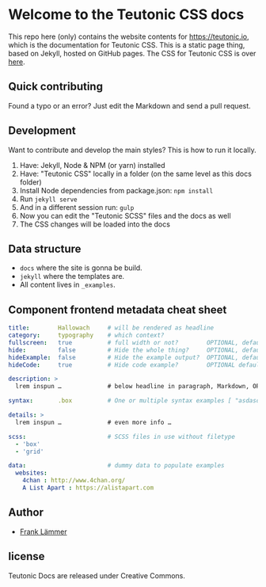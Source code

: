 # Welcome to the Teutonic CSS docs

This repo here (only) contains the website contents for https://teutonic.io, which is the documentation for Teutonic CSS. This is a static page thing, based on Jekyll, hosted on GitHub pages. The CSS for Teutonic CSS is over [here](https://github.com/fortrabbit/teutonic-css/).

## Quick contributing

Found a typo or an error? Just edit the Markdown and send a pull request.

## Development

Want to contribute and develop the main styles? This is how to run it locally.

1. Have: Jekyll, Node & NPM (or yarn) installed
2. Have: "Teutonic CSS" locally in a folder (on the same level as this docs folder)
3. Install Node dependencies from package.json: `npm install`
4. Run `jekyll serve`
5. And in a different session run: `gulp`
6. Now you can edit the "Teutonic SCSS" files and the docs as well
7. The CSS changes will be loaded into the docs

## Data structure

* `docs` where the site is gonna be build.
* `jekyll` where the templates are.
 * All content lives in `_examples`.

## Component frontend metadata cheat sheet

```yml
title:        Hallowach     # will be rendered as headline
category:     typography    # which context?
fullscreen:   true          # full width or not?        OPTIONAL, default false
hide:         false         # Hide the whole thing?     OPTIONAL, default false
hideExample:  false         # Hide the example output?  OPTIONAL, default false
hideCode:     true          # Hide code example?        OPTIONAL default false

description: >
  lrem inspun …             # below headline in paragraph, Markdown, OPTIONAL

syntax:       .box          # One or multiple syntax examples [ "asdasd", "dsdaasd"]

details: >
  lrem inspun …             # even more info …

scss:                       # SCSS files in use without filetype
  - 'box'
  - 'grid'

data:                       # dummy data to populate examples
  websites:
    4chan : http://www.4chan.org/
    A List Apart : https://alistapart.com
```

## Author

* [Frank Lämmer](https://twitter.com/frank_laemmer)


## license

Teutonic Docs are released under Creative Commons.